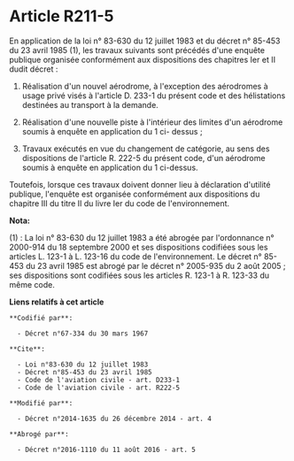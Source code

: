 # Article R211-5

En application de la loi n° 83-630 du 12 juillet 1983 et du décret n° 85-453 du 23 avril 1985 (1), les travaux suivants sont
précédés d'une enquête publique organisée conformément aux dispositions des chapitres Ier et II dudit décret : 

1. Réalisation d'un nouvel aérodrome, à l'exception des aérodromes à usage privé visés à l'article D. 233-1 du présent code
et des hélistations destinées au transport à la demande. 

2. Réalisation d'une nouvelle piste à l'intérieur des limites d'un aérodrome soumis à enquête en application du 1 ci-
dessus ; 

3. Travaux exécutés en vue du changement de catégorie, au sens des dispositions de l'article R. 222-5 du présent code, d'un
aérodrome soumis à enquête en application du 1 ci-dessus. 

Toutefois, lorsque ces travaux doivent donner lieu à déclaration d'utilité publique, l'enquête est organisée conformément aux
dispositions du chapitre III du titre II du livre Ier du code de l'environnement.

**Nota:**

(1) : La loi n° 83-630 du 12 juillet 1983 a été abrogée par l'ordonnance n° 2000-914 du 18 septembre 2000 et ses dispositions
codifiées sous les articles L. 123-1 à L. 123-16 du code de l'environnement. Le décret n° 85-453 du 23 avril 1985 est abrogé
par le décret n° 2005-935 du 2 août 2005 ; ses dispositions sont codifiées sous les articles R. 123-1 à R. 123-33 du même
code.

**Liens relatifs à cet article**

	**Codifié par**:

	  - Décret n°67-334 du 30 mars 1967

	**Cite**:

	  - Loi n°83-630 du 12 juillet 1983
	  - Décret n°85-453 du 23 avril 1985
	  - Code de l'aviation civile - art. D233-1
	  - Code de l'aviation civile - art. R222-5

	**Modifié par**:

	  - Décret n°2014-1635 du 26 décembre 2014 - art. 4

	**Abrogé par**:

	  - Décret n°2016-1110 du 11 août 2016 - art. 5
